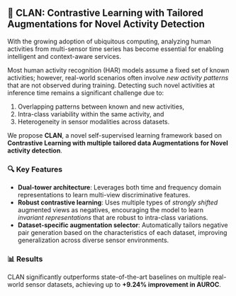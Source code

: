 ## 🧠 CLAN: Contrastive Learning with Tailored Augmentations for Novel Activity Detection

With the growing adoption of ubiquitous computing, analyzing human activities from multi-sensor time series has become essential for enabling intelligent and context-aware services.

Most human activity recognition (HAR) models assume a fixed set of known activities; however, real-world scenarios often involve *new activity patterns* that are not observed during training. Detecting such novel activities at inference time remains a significant challenge due to:
1. Overlapping patterns between known and new activities,
2. Intra-class variability within the same activity, and
3. Heterogeneity in sensor modalities across datasets.

We propose **CLAN**, a novel self-supervised learning framework based on **Contrastive Learning with multiple tailored data Augmentations for Novel activity detection**.

### 🔍 Key Features
- **Dual-tower architecture**: Leverages both time and frequency domain representations to learn multi-view discriminative features.
- **Robust contrastive learning**: Uses multiple types of *strongly shifted* augmented views as negatives, encouraging the model to learn *invariant representations* that are robust to intra-class variations.
- **Dataset-specific augmentation selector**: Automatically tailors negative pair generation based on the characteristics of each dataset, improving generalization across diverse sensor environments.

### 📊 Results
CLAN significantly outperforms state-of-the-art baselines on multiple real-world sensor datasets, achieving up to **+9.24% improvement in AUROC**.
